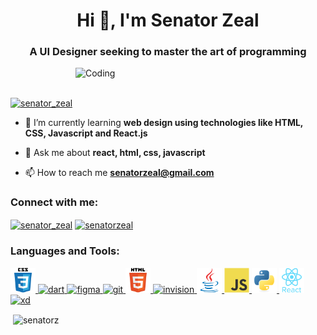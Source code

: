 <h1 align="center">Hi 👋, I'm Senator Zeal</h1>
<h3 align="center">A UI Designer seeking to master the art of programming</h3>
<img align="right" alt="Coding" width="400" src="https://th.bing.com/th/id/R.d26444622b5e8c4a4700d16803a7b992?rik=5ed4l%2bINe7PHMg&riu=http%3a%2f%2f24.media.tumblr.com%2f03c9505cfe9473d13619cd18a98d90e5%2ftumblr_n3xetmlDS41qav3uso1_500.gif&ehk=r5Ltrgqg6edfU7sn1kysPdm3Oqrc3YFeVw7nWsVOoRw%3d&risl=&pid=ImgRaw&r=0">

<br></br>

<p align="left"> <a href="https://twitter.com/senator_zeal" target="blank"><img src="https://img.shields.io/twitter/follow/senator_zeal?logo=twitter&style=for-the-badge" alt="senator_zeal" /></a> </p>

- 🌱 I’m currently learning **web design using technologies like HTML, CSS, Javascript and React.js**

- 💬 Ask me about **react, html, css, javascript**

- 📫 How to reach me **senatorzeal@gmail.com**

<h3 align="left">Connect with me:</h3>
<p align="left">
<a href="https://twitter.com/senator_zeal" target="blank"><img align="center" src="https://raw.githubusercontent.com/rahuldkjain/github-profile-readme-generator/master/src/images/icons/Social/twitter.svg" alt="senator_zeal" height="30" width="40" /></a>
<a href="https://dribbble.com/senatorzeal" target="blank"><img align="center" src="https://raw.githubusercontent.com/rahuldkjain/github-profile-readme-generator/master/src/images/icons/Social/dribbble.svg" alt="senatorzeal" height="30" width="40" /></a>
</p>

<h3 align="left">Languages and Tools:</h3>
<p align="left"> <a href="https://www.w3schools.com/css/" target="_blank" rel="noreferrer"> <img src="https://raw.githubusercontent.com/devicons/devicon/master/icons/css3/css3-original-wordmark.svg" alt="css3" width="40" height="40"/> </a> <a href="https://dart.dev" target="_blank" rel="noreferrer"> <img src="https://www.vectorlogo.zone/logos/dartlang/dartlang-icon.svg" alt="dart" width="40" height="40"/> </a> <a href="https://www.figma.com/" target="_blank" rel="noreferrer"> <img src="https://www.vectorlogo.zone/logos/figma/figma-icon.svg" alt="figma" width="40" height="40"/> </a> <a href="https://git-scm.com/" target="_blank" rel="noreferrer"> <img src="https://www.vectorlogo.zone/logos/git-scm/git-scm-icon.svg" alt="git" width="40" height="40"/> </a> <a href="https://www.w3.org/html/" target="_blank" rel="noreferrer"> <img src="https://raw.githubusercontent.com/devicons/devicon/master/icons/html5/html5-original-wordmark.svg" alt="html5" width="40" height="40"/> </a> <a href="https://www.invisionapp.com/" target="_blank" rel="noreferrer"> <img src="https://www.vectorlogo.zone/logos/invisionapp/invisionapp-icon.svg" alt="invision" width="40" height="40"/> </a> <a href="https://www.java.com" target="_blank" rel="noreferrer"> <img src="https://raw.githubusercontent.com/devicons/devicon/master/icons/java/java-original.svg" alt="java" width="40" height="40"/> </a> <a href="https://developer.mozilla.org/en-US/docs/Web/JavaScript" target="_blank" rel="noreferrer"> <img src="https://raw.githubusercontent.com/devicons/devicon/master/icons/javascript/javascript-original.svg" alt="javascript" width="40" height="40"/> </a> <a href="https://www.python.org" target="_blank" rel="noreferrer"> <img src="https://raw.githubusercontent.com/devicons/devicon/master/icons/python/python-original.svg" alt="python" width="40" height="40"/> </a> <a href="https://reactjs.org/" target="_blank" rel="noreferrer"> <img src="https://raw.githubusercontent.com/devicons/devicon/master/icons/react/react-original-wordmark.svg" alt="react" width="40" height="40"/> </a> <a href="https://www.adobe.com/products/xd.html" target="_blank" rel="noreferrer"> <img src="https://cdn.worldvectorlogo.com/logos/adobe-xd.svg" alt="xd" width="40" height="40"/> </a> </p>

<p>&nbsp;<img align="center" src="https://github-readme-stats.vercel.app/api?username=senatorz&show_icons=true&locale=en" alt="senatorz" /></p>
